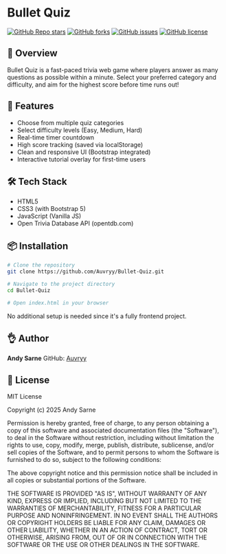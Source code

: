 # Bullet Quiz

[![GitHub Repo stars](https://img.shields.io/github/stars/Auvryy/Bullet-Quiz)](https://github.com/Auvryy/Bullet-Quiz/stargazers)
[![GitHub forks](https://img.shields.io/github/forks/Auvryy/Bullet-Quiz)](https://github.com/Auvryy/Bullet-Quiz/network)
[![GitHub issues](https://img.shields.io/github/issues/Auvryy/Bullet-Quiz)](https://github.com/Auvryy/Bullet-Quiz/issues)
[![GitHub license](https://img.shields.io/github/license/Auvryy/Bullet-Quiz)](https://github.com/Auvryy/Bullet-Quiz/LICENSE)

## 🎯 Overview

Bullet Quiz is a fast-paced trivia web game where players answer as many questions as possible within a minute. Select your preferred category and difficulty, and aim for the highest score before time runs out!

## 🚀 Features

* Choose from multiple quiz categories
* Select difficulty levels (Easy, Medium, Hard)
* Real-time timer countdown
* High score tracking (saved via localStorage)
* Clean and responsive UI (Bootstrap integrated)
* Interactive tutorial overlay for first-time users

## 🛠️ Tech Stack

* HTML5
* CSS3 (with Bootstrap 5)
* JavaScript (Vanilla JS)
* Open Trivia Database API (opentdb.com)

## 📦 Installation

```bash
# Clone the repository
git clone https://github.com/Auvryy/Bullet-Quiz.git

# Navigate to the project directory
cd Bullet-Quiz

# Open index.html in your browser
```

No additional setup is needed since it's a fully frontend project.

## 👌 Author

**Andy Sarne**
GitHub: [Auvryy](https://github.com/Auvryy)

## 📝 License

MIT License

Copyright (c) 2025 Andy Sarne

Permission is hereby granted, free of charge, to any person obtaining a copy
of this software and associated documentation files (the "Software"), to deal
in the Software without restriction, including without limitation the rights
to use, copy, modify, merge, publish, distribute, sublicense, and/or sell
copies of the Software, and to permit persons to whom the Software is
furnished to do so, subject to the following conditions:

The above copyright notice and this permission notice shall be included in all
copies or substantial portions of the Software.

THE SOFTWARE IS PROVIDED "AS IS", WITHOUT WARRANTY OF ANY KIND, EXPRESS OR
IMPLIED, INCLUDING BUT NOT LIMITED TO THE WARRANTIES OF MERCHANTABILITY,
FITNESS FOR A PARTICULAR PURPOSE AND NONINFRINGEMENT. IN NO EVENT SHALL THE
AUTHORS OR COPYRIGHT HOLDERS BE LIABLE FOR ANY CLAIM, DAMAGES OR OTHER
LIABILITY, WHETHER IN AN ACTION OF CONTRACT, TORT OR OTHERWISE, ARISING FROM,
OUT OF OR IN CONNECTION WITH THE SOFTWARE OR THE USE OR OTHER DEALINGS IN THE
SOFTWARE.
